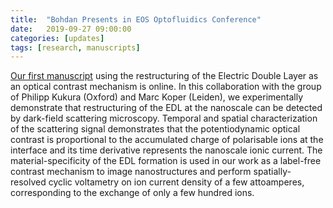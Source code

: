 ```yaml
---
title:  "Bohdan Presents in EOS Optofluidics Conference"
date:   2019-09-27 09:00:00
categories: [updates]
tags: [research, manuscripts]
---
```


[Our first manuscript](https://arxiv.org/abs/1909.12801) using the restructuring of the Electric Double Layer as an optical contrast mechanism is online. In this collaboration with the group of Philipp Kukura (Oxford) and Marc Koper (Leiden), we experimentally demonstrate that restructuring of the EDL at the nanoscale can be detected by dark-field scattering microscopy. Temporal and spatial characterization of the scattering signal demonstrates that the potentiodynamic optical contrast is proportional to the accumulated charge of polarisable ions at the interface and its time derivative represents the nanoscale ionic current. The material-specificity of the EDL formation is used in our work as a label-free contrast mechanism to image nanostructures and perform spatially-resolved cyclic voltametry on ion current density of a few attoamperes, corresponding to the exchange of only a few hundred ions. 

